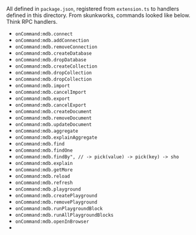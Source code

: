 
All defined in `package.json`, registered from `extension.ts` to handlers defined in this directory. From skunkworks, commands looked like below. Think RPC handlers.

- `onCommand:mdb.connect`
- `onCommand:mdb.addConnection`
- `onCommand:mdb.removeConnection`
- `onCommand:mdb.createDatabase`
- `onCommand:mdb.dropDatabase`
- `onCommand:mdb.createCollection`
- `onCommand:mdb.dropCollection`
- `onCommand:mdb.dropCollection`
- `onCommand:mdb.import`
- `onCommand:mdb.cancelImport`
- `onCommand:mdb.export`
- `onCommand:mdb.cancelExport`
- `onCommand:mdb.createDocument`
- `onCommand:mdb.removeDocument`
- `onCommand:mdb.updateDocument`
- `onCommand:mdb.aggregate`
- `onCommand:mdb.explainAggregate`
- `onCommand:mdb.find`
- `onCommand:mdb.findOne`
- `onCommand:mdb.findBy", // -> pick(value) -> pick(key) -> sho`
- `onCommand:mdb.explain`
- `onCommand:mdb.getMore`
- `onCommand:mdb.reload`
- `onCommand:mdb.refresh`
- `onCommand:mdb.playground`
- `onCommand:mdb.createPlayground`
- `onCommand:mdb.removePlayground`
- `onCommand:mdb.runPlaygroundBlock`
- `onCommand:mdb.runAllPlaygroundBlocks`
- `onCommand:mdb.openInBrowser`
-
